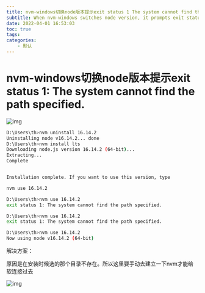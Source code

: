 ```yaml
---
title: nvm-windows切换node版本提示exit status 1 The system cannot find the path specified.
subtitle: When nvm-windows switches node version, it prompts exit status 1 The system cannot find the path specified.
date: 2022-04-01 16:53:03
toc: true
tags: 
categories: 
    - 默认
---
```


#  **nvm-windows切换node版本提示exit status 1: The system cannot find the path specified.**


![img](https://raw.githubusercontent.com/james-curtis/james-curtis.github.io/static/images/85e161a177b14afa9db0fa69c5d15509.png)

```bash
D:\Users\th>nvm uninstall 16.14.2
Uninstalling node v16.14.2... done
D:\Users\th>nvm install lts
Downloading node.js version 16.14.2 (64-bit)...
Extracting...
Complete


Installation complete. If you want to use this version, type

nvm use 16.14.2

D:\Users\th>nvm use 16.14.2
exit status 1: The system cannot find the path specified.

D:\Users\th>nvm use 16.14.2
exit status 1: The system cannot find the path specified.

D:\Users\th>nvm use 16.14.2
Now using node v16.14.2 (64-bit)
```


解决方案：

原因是在安装时候选的那个目录不存在。所以这里要手动去建立一下nvm才能给软连接过去

![img](https://raw.githubusercontent.com/james-curtis/james-curtis.github.io/static/images/2cdb465df81044a99da3f5504e7c4eaa.png)